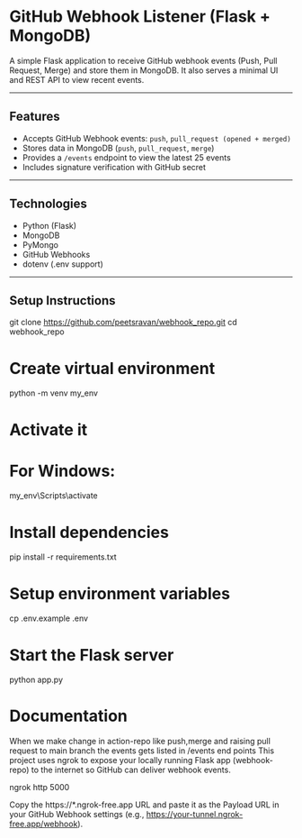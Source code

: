 # GitHub Webhook Listener (Flask + MongoDB)

A simple Flask application to receive GitHub webhook events (Push, Pull Request, Merge) and store them in MongoDB. It also serves a minimal UI and REST API to view recent events.

---

## Features

- Accepts GitHub Webhook events: `push`, `pull_request (opened + merged)`
- Stores data in MongoDB (`push`, `pull_request`, `merge`)
- Provides a `/events` endpoint to view the latest 25 events
- Includes signature verification with GitHub secret

---

## Technologies

- Python (Flask)
- MongoDB
- PyMongo
- GitHub Webhooks
- dotenv (.env support)

---

## Setup Instructions

git clone https://github.com/peetsravan/webhook_repo.git
cd webhook_repo

# Create virtual environment
python -m venv my_env

# Activate it
# For Windows:
my_env\Scripts\activate

# Install dependencies
pip install -r requirements.txt

# Setup environment variables
cp .env.example .env

# Start the Flask server
python app.py

# Documentation

When we make change in action-repo like push,merge and raising pull request to main branch the events gets listed in /events end points
This project uses ngrok to expose your locally running Flask app (webhook-repo) to the internet so GitHub can deliver webhook events.

ngrok http 5000

Copy the https://*.ngrok-free.app URL and paste it as the Payload URL in your GitHub Webhook settings (e.g., https://your-tunnel.ngrok-free.app/webhook).


